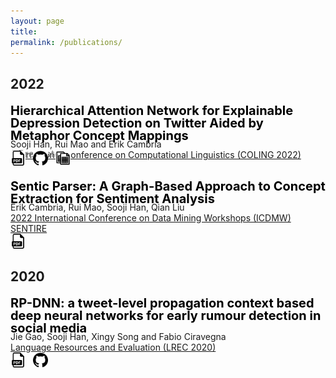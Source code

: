 ```yaml
---
layout: page
title: 
permalink: /publications/
---
```


<h2 style="text-align:left;">2022</h2>


<p style="text-align:left;font-weight:bold;font-size:20px;line-height:1.0;color:black;margin-bottom:-5px;">Hierarchical Attention Network for Explainable Depression Detection on Twitter Aided by Metaphor Concept Mappings</p> 
<!-- <b><ins>Sooji Han</ins></b>, Rui Mao, and Erik Cambria<br> -->
<span class="fancy-underline">Sooji Han</span>, Rui Mao and Erik Cambria<br>
<a href="https://coling2022.org/" target="_blank">International Conference on Computational Linguistics (COLING 2022)</a><br>
<p style="color:grey;font-size:16px;margin-top:-20px;margin-bottom:-15px;">* Presenter</p>
<a href="https://aclanthology.org/2022.coling-1.9.pdf" target="_blank"><img src="../images/pdf1.png" width="24" height="24"></a> &nbsp; <a href="https://github.com/soojihan/HAN" target="_blank"><img src="../images/github1.png" width="24" height="24"></a> &nbsp; <a href="https://zenodo.org/record/7095100" target="_blank"><img src="../images/dataset1.png" width="24" height="24"></a>
    

<p style="text-align:left;font-weight:bold;font-size:20px;line-height:1.0;color:black;margin-bottom:-5px;">Sentic Parser: A Graph-Based Approach to Concept Extraction for Sentiment Analysis</p> 
Erik Cambria, Rui Mao, <span class="fancy-underline">Sooji Han</span>, Qian Liu<br>
<a href="https://sentic.net/sentire/" target="_blank">2022 International Conference on Data Mining Workshops (ICDMW) SENTIRE</a><br>
<a href="https://sentic.net/sentic-parser.pdf" target="_blank"><img src="../images/pdf1.png" width="24" height="24"></a> 
 


<h2 style="text-align:left;">2020</h2>

<p style="text-align:left;font-weight:bold;font-size:20px;line-height:1.0;color:black;margin-bottom:-5px;">RP-DNN: a tweet-level propagation context based deep neural networks for early rumour detection in social media</p> 
Jie Gao, <span class="fancy-underline">Sooji Han</span>, Xingy Song and Fabio Ciravegna<br>
<a href="https://lrec2020.lrec-conf.org/en/" target="_blank">Language Resources and Evaluation (LREC 2020)</a><br>
<a href="https://aclanthology.org/2020.lrec-1.748/" target="_blank"><img src="../images/pdf1.png" width="24" height="24"></a> &nbsp; <a href="https://github.com/soojihan/RPDNN" target="_blank"><img src="../images/github1.png" width="24" height="24"></a>

